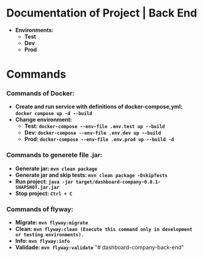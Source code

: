 # Documentation of Project | Back End

- **Environments:**
  - **Test**
  - **Dev**
  - **Prod**

# Commands
### Commands of Docker:
- **Create and run service with definitions of docker-compose,yml: ` docker compose up -d --build `**
- **Change environment:**
  - **Test: ` docker-compose --env-file .env.test up --build `**
  - **Dev: ` docker-compose --env-file .env.dev up --build `**
  - **Prod: ` docker-compose --env-file .env.prod up --build -d `** 

### Commands to generete file .jar:
- **Generate jar: ` mvn clean package `**
- **Generate jar and skip tests: ` mvn clean package -DskipTests `**
- **Run project: ` java -jar target/dashboard-company-0.0.1-SNAPSHOT.jar.jar `**
- **Stop project: ` Ctrl + C `**

### Commands of flyway:
- **Migrate: ` mvn flyway:migrate `**
- **Clean: ` mvn flyway:clean (Execute this command only in development or testing environments). `**
- **Info: ` mvn flyway:info `**
- **Validade: ` mvn flyway:validate `**
"# dashboard-company-back-end" 
